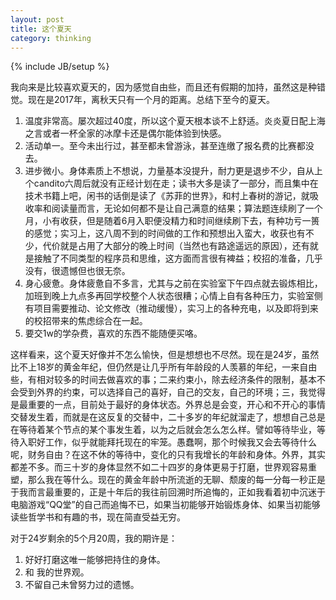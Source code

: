 ```yaml
---
layout: post
title: 这个夏天
category: thinking
---
```

{% include JB/setup %}

我向来是比较喜欢夏天的，因为感觉自由些，而且还有假期的加持，虽然这是种错觉。现在是2017年，离秋天只有一个月的距离。总结下至今的夏天。


1. 温度非常高。屡次超过40度，所以这个夏天根本谈不上舒适。炎炎夏日配上海之言或者一杯全家的冰摩卡还是偶尔能体验到快感。
2. 活动单一。至今未出行过，甚至都未曾游泳，甚至连缴了报名费的比赛都没去。
3. 进步微小。身体素质上不想说，力量基本没提升，耐力更是退步不少，自从上个candito六周后就没有正经计划在走；读书大多是读了一部分，而且集中在技术书籍上吧，闲书的话倒是读了《苏菲的世界》，和村上春树的游记，就吸收率和阅读量而言，无论如何都不是让自己满意的结果；算法题连续刷了一个月，小有收获，但是随着6月入职便没精力和时间继续刷下去，有种功亏一篑的感觉；实习上，这八周不到的时间做的工作和预想出入蛮大，收获也有不少，代价就是占用了大部分的晚上时间（当然也有路途遥远的原因），还有就是接触了不同类型的程序员和思维，这方面而言很有裨益；校招的准备，几乎没有，很遗憾但也很无奈。
4. 身心疲惫。身体疲惫自不多言，尤其与之前在实验室下午四点就去锻炼相比，加班到晚上九点多再回学校整个人状态很糟；心情上自有各种压力，实验室侧有项目需要推动、论文修改（推动缓慢），实习上的各种充电，以及即将到来的校招带来的焦虑综合在一起。
5. 要交1w的学杂费，喜欢的东西不能随便买咯。


这样看来，这个夏天好像并不怎么愉快，但是想想也不尽然。现在是24岁，虽然比不上18岁的黄金年纪，但仍然是让几乎所有年龄段的人羡慕的年纪，一来自由些，有相对较多的时间去做喜欢的事；二来约束小，除去经济条件的限制，基本不会受到外界的约束，可以选择自己的喜好，自己的交友，自己的环境；三，我觉得是最重要的一点，目前处于最好的身体状态。外界总是会变，开心和不开心的事情交替发生着，而就是在这反复的交替中，二十多岁的年纪就溜走了，想想自己总是在等待着某个节点的某个事发生着，以为之后就会怎么怎么样。譬如等待毕业，等待入职好工作，似乎就能拜托现在的牢笼。愚蠢啊，那个时候我又会去等待什么呢，财务自由？在这不休的等待中，变化的只有我增长的年龄和身体。外界，其实都差不多。而三十岁的身体显然不如二十四岁的身体更易于打磨，世界观容易重塑，那么我在等什么。现在的黄金年龄中所流逝的无聊、颓废的每一分每一秒正是于我而言最重要的，正是十年后的我往前回溯时所追悔的，正如我看着初中沉迷于电脑游戏“QQ堂”的自己而追悔不已，如果当初能够开始锻炼身体、如果当初能够读些哲学书和有趣的书，现在简直受益无穷。


对于24岁剩余的5个月20周，我的期许是：
1. 好好打磨这唯一能够把持住的身体。
2. 和 我的世界观。
3. 不留自己未曾努力过的遗憾。